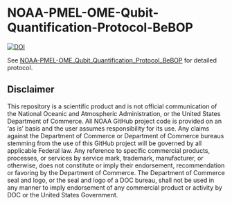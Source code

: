 # NOAA-PMEL-OME-Qubit-Quantification-Protocol-BeBOP

[![DOI](https://zenodo.org/badge/996387684.svg)](https://doi.org/10.5281/zenodo.15627702)

See [NOAA-PMEL-OME_Qubit_Quantification_Protocol_BeBOP](https://github.com/HanWeinrich/NOAA-PMEL-OME-Qubit-Quantification-Protocol-BeBOP/blob/main/NOAA-PMEL-OME_Qubit_Quantification_Protocol_BeBOP.md) for detailed protocol.

## Disclaimer
This repository is a scientific product and is not official communication of the National Oceanic and Atmospheric Administration, or the United States Department of Commerce. All NOAA GitHub project code is provided on an ‘as is’ basis and the user assumes responsibility for its use. Any claims against the Department of Commerce or Department of Commerce bureaus stemming from the use of this GitHub project will be governed by all applicable Federal law. Any reference to specific commercial products, processes, or services by service mark, trademark, manufacturer, or otherwise, does not constitute or imply their endorsement, recommendation or favoring by the Department of Commerce. The Department of Commerce seal and logo, or the seal and logo of a DOC bureau, shall not be used in any manner to imply endorsement of any commercial product or activity by DOC or the United States Government.
